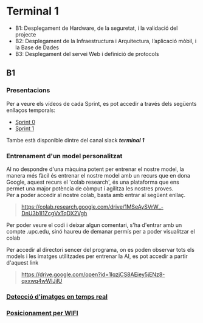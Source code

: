 # Terminal 1

- B1: Desplegament de Hardware, de la seguretat, i la validació del projecte
- B2: Desplegament de la Infraestructura i Arquitectura, l’aplicació mòbil, i la Base de Dades
- B3: Desplegament del servei Web i definició de protocols


## B1
### Presentacions
Per a veure els vídeos de cada Sprint, es pot accedir a través dels següents enllaços temporals:

 - [Sprint 0](https://drive.google.com/file/d/1I3HaUNk-dI72N8wBxyxqsY9aej0N_Ie2/view?usp=sharing)
 - [Sprint 1](https://drive.google.com/file/d/18OFlrjfemrvc5kyS37QCjnnfYOLF1qbl/view?usp=sharing)

Tambe està disponible dintre del canal slack ***terminal 1***

### Entrenament d'un model personalitzat
Al no despondre d'una màquina potent per entrenar el nostre model, la manera més fàcil és entrenar el nostre model amb un recurs que en dona Google, aquest recurs el 'colab  research', és una plataforma que ens permet una major potència de còmput i agilitza les nostres proves.  
Per a poder accedir al nostre colab, basta amb entrar al següent  enllaç.

> https://colab.research.google.com/drive/1MSeAySVrW_-DnU3b1I1ZcgVxTqDX2Vgh

Per poder veure el codi i deixar algun comentari, s'ha d'entrar amb un compte .upc.edu, sinó haureu de demanar permís per a poder visualitzar el colab

Per accedir al directori sencer del programa, on es poden observar tots els models i les imatges utilitzades per entrenar la AI, es pot accedir a partir d'aquest link

> https://drive.google.com/open?id=1IqzjCS8AEiey5jENz8-qxxwq4wWIJjlU


### [Detecció d'imatges en temps real](/real-time-object-detection)

### [Posicionament per WIFI](/wifi-Triangulation)

